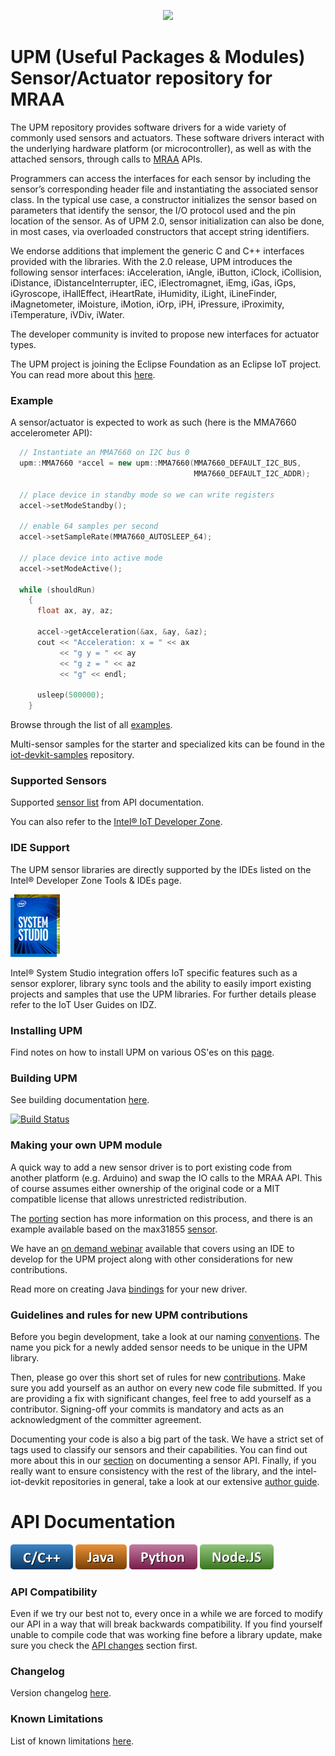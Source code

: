 <p align="center">
  <img src="https://github.com/intel-iot-devkit/upm/blob/master/docs/icons/upm_logo.png" height="150px" width="auto" algt="UPM Logo"/>
</p>

UPM (Useful Packages & Modules) Sensor/Actuator repository for MRAA
==============

The UPM repository provides software drivers for a wide variety of commonly
used sensors and actuators. These software drivers interact with the
underlying hardware platform (or microcontroller), as well as with the attached
sensors, through calls to [MRAA](https://github.com/intel-iot-devkit/mraa) APIs.

Programmers can access the interfaces for each sensor by including the sensor’s
corresponding header file and instantiating the associated sensor class. In the
typical use case, a constructor initializes the sensor based on parameters that
identify the sensor, the I/O protocol used and the pin location of the sensor.
As of UPM 2.0, sensor initialization can also be done, in most cases, via
overloaded constructors that accept string identifiers.

We endorse additions that implement the generic C and C++ interfaces provided
with the libraries. With the 2.0 release, UPM introduces the following sensor
interfaces: iAcceleration, iAngle, iButton, iClock, iCollision, iDistance,
iDistanceInterrupter, iEC, iElectromagnet, iEmg, iGas, iGps, iGyroscope,
iHallEffect, iHeartRate, iHumidity, iLight, iLineFinder, iMagnetometer,
iMoisture, iMotion, iOrp, iPH, iPressure, iProximity, iTemperature, iVDiv,
iWater.

The developer community is invited to propose new interfaces for actuator types.

The UPM project is joining the Eclipse Foundation as an Eclipse IoT project.
You can read more about this [here](https://projects.eclipse.org/proposals/eclipse-upm).

### Example

A sensor/actuator is expected to work as such (here is the MMA7660 accelerometer API):
```C++
  // Instantiate an MMA7660 on I2C bus 0
  upm::MMA7660 *accel = new upm::MMA7660(MMA7660_DEFAULT_I2C_BUS,
                                         MMA7660_DEFAULT_I2C_ADDR);

  // place device in standby mode so we can write registers
  accel->setModeStandby();

  // enable 64 samples per second
  accel->setSampleRate(MMA7660_AUTOSLEEP_64);

  // place device into active mode
  accel->setModeActive();

  while (shouldRun)
    {
      float ax, ay, az;

      accel->getAcceleration(&ax, &ay, &az);
      cout << "Acceleration: x = " << ax
           << "g y = " << ay
           << "g z = " << az
           << "g" << endl;

      usleep(500000);
    }
```

Browse through the list of all [examples](https://github.com/intel-iot-devkit/upm/tree/master/examples).

Multi-sensor samples for the starter and specialized kits can be found in the
[iot-devkit-samples](https://github.com/intel-iot-devkit/iot-devkit-samples) repository.

### Supported Sensors

Supported [sensor list](http://iotdk.intel.com/docs/master/upm/modules.html) from API documentation.

You can also refer to the [Intel® IoT Developer Zone](https://software.intel.com/iot/hardware/sensors).

### IDE Support

The UPM sensor libraries are directly supported by the IDEs listed on the Intel®
Developer Zone Tools & IDEs page.

<a href="https://software.intel.com/iot/tools"><img src="docs/icons/iss.png"/></a>

Intel® System Studio integration offers IoT specific features such as a sensor explorer,
library sync tools and the ability to easily import existing projects and samples that
use the UPM libraries. For further details please refer to the IoT User Guides on IDZ.

### Installing UPM

Find notes on how to install UPM on various OS'es on this [page](docs/installing.md).

### Building UPM

See building documentation [here](docs/building.md).

[![Build Status](https://travis-ci.org/intel-iot-devkit/upm.svg?branch=master)](https://travis-ci.org/intel-iot-devkit/upm)

### Making your own UPM module

A quick way to add a new sensor driver is to port existing code from another
platform (e.g. Arduino) and swap the IO calls to the MRAA API. This of course
assumes either ownership of the original code or a MIT compatible license that
allows unrestricted redistribution.

The [porting](docs/porting.md) section has more information on this process,
and there is an example available based on the max31855 [sensor](docs/max31855.md).

We have an [on demand webinar](https://software.seek.intel.com/IoT_WebinarSeries_Reg)
available that covers using an IDE to develop for the UPM project along with other
considerations for new contributions.

Read more on creating Java [bindings](docs/creating_java_bindings.md) for your
new driver.

### Guidelines and rules for new UPM contributions

Before you begin development, take a look at our naming [conventions](docs/naming.md).
The name you pick for a newly added sensor needs to be unique in the UPM library.

Then, please go over this short set of rules for new [contributions](docs/contributions.md).
Make sure you add yourself as an author on every new code file submitted.
If you are providing a fix with significant changes, feel free to add yourself
as a contributor. Signing-off your commits is mandatory and acts as an
acknowledgment of the committer agreement.

Documenting your code is also a big part of the task. We have a strict set of
tags used to classify our sensors and their capabilities. You can find out more
about this in our [section](docs/documentation.md) on documenting a sensor API.
Finally, if you really want to ensure consistency with the rest of the library,
and the intel-iot-devkit repositories in general, take a look at our extensive
[author guide](docs/guidelines.md).

API Documentation
==============

<a href="http://iotdk.intel.com/docs/master/upm"><img src="docs/icons/c++.png"/></a>
<a href="http://iotdk.intel.com/docs/master/upm/java"><img src="docs/icons/java.png"/></a>
<a href="http://iotdk.intel.com/docs/master/upm/python"><img src="docs/icons/python.png"/></a>
<a href="http://iotdk.intel.com/docs/master/upm/node"><img src="docs/icons/node.png"/></a>

### API Compatibility
Even if we try our best not to, every once in a while we are forced to modify
our API in a way that will break backwards compatibility. If you find yourself
unable to compile code that was working fine before a library update, make sure
you check the [API changes](docs/apichanges.md) section first.

### Changelog
Version changelog [here](docs/changelog.md).

### Known Limitations
List of known limitations [here](docs/knownlimitations.md).
